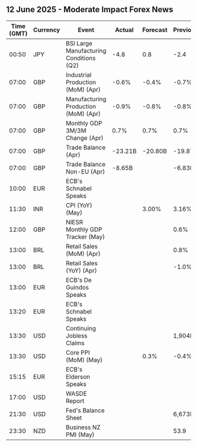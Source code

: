 ## 12 June 2025 - Moderate Impact Forex News

| Time (GMT) | Currency | Event | Actual | Forecast | Previous |
|------|----------|-------|--------|----------|----------|
| 00:50 | JPY | BSI Large Manufacturing Conditions (Q2) | -4.8 | 0.8 | -2.4 |
| 07:00 | GBP | Industrial Production (MoM) (Apr) | -0.6% | -0.4% | -0.7% |
| 07:00 | GBP | Manufacturing Production (MoM) (Apr) | -0.9% | -0.8% | -0.8% |
| 07:00 | GBP | Monthly GDP 3M/3M Change (Apr) | 0.7% | 0.7% | 0.7% |
| 07:00 | GBP | Trade Balance (Apr) | -23.21B | -20.80B | -19.87B |
| 07:00 | GBP | Trade Balance Non-EU (Apr) | -8.65B |  | -6.83B |
| 10:00 | EUR | ECB's Schnabel Speaks |  |  |  |
| 11:30 | INR | CPI (YoY) (May) |  | 3.00% | 3.16% |
| 12:00 | GBP | NIESR Monthly GDP Tracker (May) |  |  | 0.6% |
| 13:00 | BRL | Retail Sales (MoM) (Apr) |  |  | 0.8% |
| 13:00 | BRL | Retail Sales (YoY) (Apr) |  |  | -1.0% |
| 13:00 | EUR | ECB's De Guindos Speaks |  |  |  |
| 13:20 | EUR | ECB's Schnabel Speaks |  |  |  |
| 13:30 | USD | Continuing Jobless Claims |  |  | 1,904K |
| 13:30 | USD | Core PPI (MoM) (May) |  | 0.3% | -0.4% |
| 15:15 | EUR | ECB's Elderson Speaks |  |  |  |
| 17:00 | USD | WASDE Report |  |  |  |
| 21:30 | USD | Fed's Balance Sheet |  |  | 6,673B |
| 23:30 | NZD | Business NZ PMI (May) |  |  | 53.9 |
